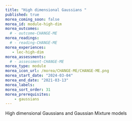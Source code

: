 ```yaml
---
title: "High dimensional Gaussians "
published: true
morea_coming_soon: false
morea_id: module-high-dim
morea_outcomes:
  # - outcome-CHANGE-ME
morea_readings:
  # - reading-CHANGE-ME
morea_experiences:
   - lec-high-dim
morea_assessments:
  # - assessment-CHANGE-ME
morea_type: module
morea_icon_url: /morea/CHANGE-ME/CHANGE-ME.png
morea_start_date: "2024-03-04"
morea_end_date: "2021-03-13"
morea_labels:
morea_sort_order: 31
morea_prerequisites:
	- gaussians
---
```


High dimensional Gaussians and Gaussian Mixture models
